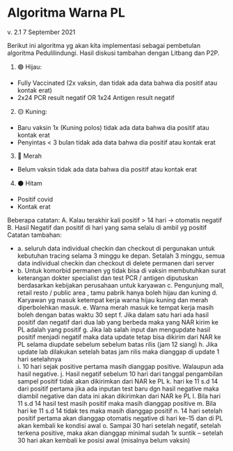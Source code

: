 # Algoritma Warna PL
v. 2.1
7 September 2021

Berikut ini algoritma yg akan kita implementasi sebagai pembetulan algoritma Pedulilindungi. Hasil diskusi tambahan dengan Litbang dan P2P.


1. 🟢 Hijau: 
- Fully Vaccinated (2x vaksin, dan tidak ada data bahwa dia positif atau kontak erat) 
- 2x24 PCR result negatif OR 1x24 Antigen result negatif
2. 🟡 Kuning:
- Baru vaksin 1x (Kuning polos) tidak ada data bahwa dia positif atau kontak erat
- Penyintas < 3 bulan tidak ada data bahwa dia positif atau kontak erat
3. 🔴 Merah
- Belum vaksin tidak ada data bahwa dia positif atau kontak erat
4. ⚫️ Hitam
- Positif covid 
- Kontak erat

Beberapa catatan:
A. Kalau terakhir kali positif > 14 hari -> otomatis negatif
B. Hasil Negatif dan positif di hari yang sama selalu di ambil yg positif  
Catatan tambahan:
- a.	seluruh data individual checkin dan checkout di pergunakan untuk kebutuhan tracing selama 3 minggu ke depan. Setalah 3 minggu, semua data individual checkin dan checkout di delete permanen dari server
- b.	Untuk komorbid permanen yg tidak bisa di vaksin membutuhkan surat keterangan dokter specialist dan test PCR / antigen diputuskan berdasarkan kebijakan perusahaan untuk karyawan
c.	Pengunjung mall, retail resto / public area , tamu pabrik hanya boleh hijau dan kuning
d.	Karyawan yg masuk ketempat kerja warna hijau kuning dan merah diperbolehkan masuk. 
e.	Warna merah masuk ke tempat kerja masih boleh dengan batas waktu 30 sept
f.	Jika dalam satu hari ada hasil positif dan negatif dari dua lab yang berbeda maka yang NAR kirim ke PL adalah yang positif
g.	Jika lab salah input dan mengupdate hasil positif menjadi negatif maka data update tetap bisa dikirim dari NAR ke PL selama diupdate sebelum sebelum batas rilis (jam 12 siang)
h.	Jika update lab dilakukan setelah batas jam rilis maka dianggap di update 1 hari setelahnya  
i.	10 hari sejak positive pertama masih dianggap positive. Walaupun ada hasil negative. 
j.	Hasil negatif sebelum 10 hari dari tanggal pengambilan sampel positif tidak akan dikirimkan dari NAR ke PL
k.	hari ke 11 s.d 14 dari positif pertama jika ada inputan test baru dgn hasil negative maka diambil negative dan data ini akan dikirimkan dari NAR ke PL
l.	Bila hari 11 s.d 14 hasil test masih positif maka masih dianggap positive
m.	Bila hari ke 11 s.d 14 tidak tes maka masih dianggap positif 
n.	14 hari setelah positif pertama akan dianggap otomatis negative di hari ke-15 dan di PL akan kembali ke kondisi awal
o.	Sampai 30 hari setelah negatif, setelah terkena positive, maka akan dianggap minimal sudah 1x suntik – setelah 30 hari akan kembali ke posisi awal (misalnya belum vaksin)

